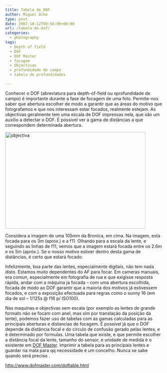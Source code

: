 ```yaml
---
title: Tabela de DOF
author: Miguel Alho
type: post
date: 2007-10-12T08:56:00+00:00
url: /tabela-de-dof/
categories:
  - photography
tags:
  - Depth of field
  - DOF
  - DOF Master
  - focagem
  - Objectivas
  - profundidade de campo
  - tabela de profundidades

---
```

Conhecer o DOF (abreviatura para depth-of-field ou sprofundidade de campo) é importante durante a fase de focagem de uma foto. Permite-nos saber que abertura escolher de modo a garantir que as áreas do motivo que fotografamos e que nos interessam estar focados, realmente estejam. As objectivas geralmente tem uma escala de DOF impressas nela, que são um auxílio a detectar o DOF. É possivel ver a gama de distâncias a que correspondem determinada abertura.

[<img src="http://farm3.static.flickr.com/2033/1549958007_32b099c888.jpg" width="450" height="310" alt="objectiva" />][1]

Considera a imagem de uma 105mm da Bronica, em cima. Na imagem, esta focada para os 3m (aprox.) e a f11. Olhando para a escala da lente, e seguindo as linhas de f11, vemos que a imagem estará focada entre os 2.6m e os 5m (apróx.). Se o nosso motivo estiver dentro desta gama de distâncias, é certo que estará focado.

Infelizmente, boa parte das lentes, especialmente digitais, não tem nada disto. Estamos muito dependentes do AF para focar. Em cameras manuais, era comun, especialmente em fotografia de rua e que exigisse resposta rápida, andar com a máquina ja focada &#8211; com uma abertura escolhida, focada de modo ao DOF garantir que a maioria dos motivos já estivessem focados, e com a exposição efectuada para regras como o sunny 16 (em dia de sol &#8211; 1/125s @ f16 p/ ISO100).

Nas maquinas e objectivas sem escala (por exemplo as lentes de grande formato não se focam com anel, mas sim por translação da posição da lente), podemos fazer uso de tabelas com as gamas calculadas para as principais aberturas e distancias de focagem. É possível já que o DOF depende da distância focal e do circulo de confusão gerado pelas lentes, e é determinado por formulas. Uma tabela que existe, e que permite escolher a distância focal da lente, tamanho do sensor, e unidade de medida é o existente em <a href="http://www.dofmaster.com/doftable.html" target="_blank">DOF Master</a>. Imprimir a tabela para as principais lentes e guardar na mala para qq necessidade é um concelho. Nunca se sabe quando será preciso .

<a href="http://www.dofmaster.com/doftable.html" target="_blank">http://www.dofmaster.com/doftable.html</a>

 [1]: http://www.flickr.com/photos/mytymyky/1549958007/ "Photo Sharing"